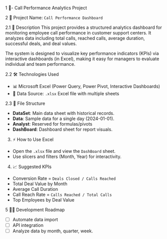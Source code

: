 1 📘- Call Performance Analytics Project

2 🧩 Project Name: `Call Performance Dashboard`

2.1 🚀 Description
This project provides a structured analytics dashboard for monitoring employee call performance in customer support centers. It analyzes data including total calls, reached calls, average duration, successful deals, and deal values.

The system is designed to visualize key performance indicators (KPIs) via interactive dashboards (in Excel), making it easy for managers to evaluate individual and team performance.

2.2 🛠️ Technologies Used
- 📊 Microsoft Excel (Power Query, Power Pivot, Interactive Dashboards)
- 📁 Data Source: `.xlsx` Excel file with multiple sheets

2.3 📂 File Structure
- **DataSet**: Main data sheet with historical records.
- **Data**: Sample data for a single day (2024-01-01).
- **Analyst**: Reserved for formulas/pivots 
- **DashBoard**: Dashboard sheet for report visuals.

3. ⚡ How to Use
 Excel
- Open the `.xlsx` file and view the `DashBoard` sheet.
- Use slicers and filters (Month, Year) for interactivity.

4. 📈 Suggested KPIs
- Conversion Rate = `Deals Closed / Calls Reached`
- Total Deal Value by Month
- Average Call Duration
- Call Reach Rate = `Calls Reached / Total Calls`
- Top Employees by Deal Value

5 👨‍💻 Development Roadmap
- [ ] Automate data import
- [ ] API integration
- [ ] Analyze data by month, quarter, week.
